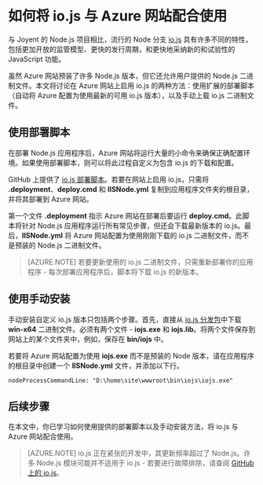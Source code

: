 <properties urlDisplayName="Using io.js in Azure Websites" pageTitle="如何将 Azure 网站与 io.js 配合使用" metaKeywords="io.js website azure, io.js azure, iojs azure web site, iojs azure" description="了解如何将 Azure 网站与 io.js 配合使用。" metaCanonical="" services="web-sites" documentationCenter="nodejs" title="" authors="feriese" solutions="" manager="wpickett" editor="mollybos"/>
<tags ms.service="web-sites"
    ms.date="01/20/2015"
    wacn.date="04/15/2015"
    />


# 如何将 io.js 与 Azure 网站配合使用

与 Joyent 的 Node.js 项目相比，流行的 Node 分支 [io.js] 具有许多不同的特性，包括更加开放的监管模型、更快的发行周期，和更快地采纳新的和试验性的 JavaScript 功能。

虽然 Azure 网站预装了许多 Node.js 版本，但它还允许用户提供的 Node.js 二进制文件。本文将讨论在 Azure 网站上启用 io.js 的两种方法：使用扩展的部署脚本（自动将 Azure 配置为使用最新的可用 io.js 版本），以及手动上载 io.js 二进制文件。 

## <a id="deploymentscript"></a>使用部署脚本

在部署 Node.js 应用程序后，Azure 网站将运行大量的小命令来确保正确配置环境。如果使用部署脚本，则可以将此过程自定义为包含 io.js 的下载和配置。

GitHub 上提供了 [io.js 部署脚本]。若要在网站上启用 io.js，只需将 **.deployment**、**deploy.cmd** 和 **IISNode.yml** 复制到应用程序文件夹的根目录，并将其部署到 Azure 网站。  

第一个文件 **.deployment** 指示 Azure 网站在部署后要运行 **deploy.cmd**。此脚本将针对 Node.js 应用程序运行所有常见步骤，但还会下载最新版本的 io.js。最后，**IISNode.yml** 将 Azure 网站配置为使用刚刚下载的 io.js 二进制文件，而不是预装的 Node.js 二进制文件。

> [AZURE.NOTE] 若要更新使用的 io.js 二进制文件，只需重新部署你的应用程序 - 每次部署应用程序后，脚本将下载 io.js 的新版本。

## <a id="manualinstallation"></a>使用手动安装

手动安装自定义 io.js 版本只包括两个步骤。首先，直接从 [io.js 分发包]中下载 **win-x64** 二进制文件。必须有两个文件 - **iojs.exe** 和 **iojs.lib**。将两个文件保存到网站上的某个文件夹中，例如，保存在 **bin/iojs** 中。

若要将 Azure 网站配置为使用 **iojs.exe** 而不是预装的 Node 版本，请在应用程序的根目录中创建一个 **IISNode.yml** 文件，并添加以下行。

    nodeProcessCommandLine: "D:\home\site\wwwroot\bin\iojs\iojs.exe"

## <a id="nextsteps"></a>后续步骤

在本文中，你已学习如何使用提供的部署脚本以及手动安装方法，将 io.js 与 Azure 网站配合使用。 

> [AZURE.NOTE] io.js 正在紧张的开发中，其更新频率超过了 Node.js。许多 Node.js 模块可能并不适用于 io.js - 若要进行故障排除，请查阅 [GitHub 上的 io.js]。

[io.js]: https://iojs.org
[io.js 分发包]: https://iojs.org/dist/
[GitHub 上的 io.js]: https://github.com/iojs/io.js
[io.js 部署脚本]: https://github.com/felixrieseberg/iojs-azure

<!--HONumber=50-->